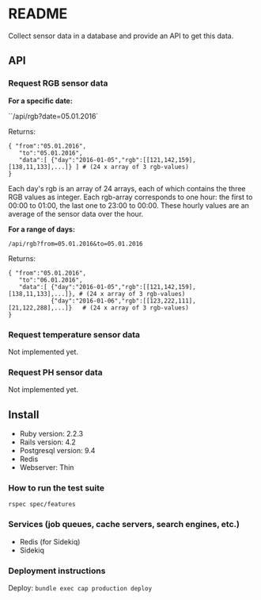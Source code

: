 # README

Collect sensor data in a database and provide an API to get this data.

## API

### Request RGB sensor data

**For a specific date:**

``/api/rgb?date=05.01.2016`

Returns:

```
{ "from":"05.01.2016",
   "to":"05.01.2016",
   "data":[ {"day":"2016-01-05","rgb":[[121,142,159],[138,11,133],...]} ] # (24 x array of 3 rgb-values)
}
```

Each day's rgb is an array of 24 arrays, each of which contains the three RGB values as integer.
Each rgb-array corresponds to one hour: the first to 00:00 to 01:00, the last one to 23:00 to 00:00.
These hourly values are an average of the sensor data over the hour.

**For a range of days:**

`/api/rgb?from=05.01.2016&to=05.01.2016`

Returns:

```
{ "from":"05.01.2016",
   "to":"06.01.2016",
   "data":[ {"day":"2016-01-05","rgb":[[121,142,159],[138,11,133],...]}, # (24 x array of 3 rgb-values)
            {"day":"2016-01-06","rgb":[[123,222,111],[21,122,288],...]}   # (24 x array of 3 rgb-values)
}
```

### Request temperature sensor data

Not implemented yet.

### Request PH sensor data

Not implemented yet.


## Install

* Ruby version: 2.2.3
* Rails version: 4.2
* Postgresql version: 9.4
* Redis
* Webserver: Thin

### How to run the test suite

`rspec spec/features`

### Services (job queues, cache servers, search engines, etc.)

* Redis (for Sidekiq)
* Sidekiq

### Deployment instructions

Deploy: `bundle exec cap production deploy`




